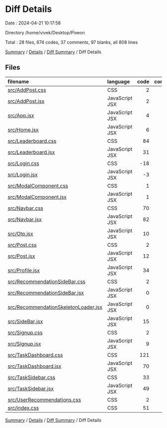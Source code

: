 # Diff Details

Date : 2024-04-21 10:17:58

Directory /home/vivek/Desktop/Pixeon

Total : 28 files,  674 codes, 37 comments, 97 blanks, all 808 lines

[Summary](results.md) / [Details](details.md) / [Diff Summary](diff.md) / Diff Details

## Files
| filename | language | code | comment | blank | total |
| :--- | :--- | ---: | ---: | ---: | ---: |
| [src/AddPost.css](/src/AddPost.css) | CSS | 2 | 0 | 0 | 2 |
| [src/AddPost.jsx](/src/AddPost.jsx) | JavaScript JSX | 2 | 0 | 1 | 3 |
| [src/App.jsx](/src/App.jsx) | JavaScript JSX | 4 | 0 | 1 | 5 |
| [src/Home.jsx](/src/Home.jsx) | JavaScript JSX | 6 | 1 | 1 | 8 |
| [src/Leaderboard.css](/src/Leaderboard.css) | CSS | 84 | 0 | 11 | 95 |
| [src/Leaderboard.jsx](/src/Leaderboard.jsx) | JavaScript JSX | 31 | 0 | 4 | 35 |
| [src/Login.css](/src/Login.css) | CSS | -18 | 0 | 6 | -12 |
| [src/Login.jsx](/src/Login.jsx) | JavaScript JSX | -3 | 8 | 2 | 7 |
| [src/ModalComponent.css](/src/ModalComponent.css) | CSS | 1 | 0 | 0 | 1 |
| [src/ModalComponent.jsx](/src/ModalComponent.jsx) | JavaScript JSX | 1 | 0 | 0 | 1 |
| [src/Navbar.css](/src/Navbar.css) | CSS | 70 | 4 | 13 | 87 |
| [src/Navbar.jsx](/src/Navbar.jsx) | JavaScript JSX | 82 | 7 | 2 | 91 |
| [src/Otp.jsx](/src/Otp.jsx) | JavaScript JSX | 10 | 0 | 1 | 11 |
| [src/Post.css](/src/Post.css) | CSS | 2 | 0 | 8 | 10 |
| [src/Post.jsx](/src/Post.jsx) | JavaScript JSX | 12 | 0 | 2 | 14 |
| [src/Profile.jsx](/src/Profile.jsx) | JavaScript JSX | 34 | 0 | 1 | 35 |
| [src/RecommendationSideBar.css](/src/RecommendationSideBar.css) | CSS | 2 | 0 | 0 | 2 |
| [src/RecommendationSideBar.jsx](/src/RecommendationSideBar.jsx) | JavaScript JSX | 0 | 0 | 1 | 1 |
| [src/RecommendationSkeletonLoader.jsx](/src/RecommendationSkeletonLoader.jsx) | JavaScript JSX | 0 | 0 | -1 | -1 |
| [src/SideBar.jsx](/src/SideBar.jsx) | JavaScript JSX | 15 | 0 | 1 | 16 |
| [src/Signup.css](/src/Signup.css) | CSS | 2 | 0 | -1 | 1 |
| [src/Signup.jsx](/src/Signup.jsx) | JavaScript JSX | 9 | 19 | 2 | 30 |
| [src/TaskDashboard.css](/src/TaskDashboard.css) | CSS | 121 | 1 | 20 | 142 |
| [src/TaskDashboard.jsx](/src/TaskDashboard.jsx) | JavaScript JSX | 70 | 0 | 6 | 76 |
| [src/TaskSidebar.css](/src/TaskSidebar.css) | CSS | 33 | 0 | 5 | 38 |
| [src/TaskSidebar.jsx](/src/TaskSidebar.jsx) | JavaScript JSX | 49 | 0 | 8 | 57 |
| [src/UserRecommendations.css](/src/UserRecommendations.css) | CSS | 2 | -1 | -2 | -1 |
| [src/index.css](/src/index.css) | CSS | 51 | -2 | 5 | 54 |

[Summary](results.md) / [Details](details.md) / [Diff Summary](diff.md) / Diff Details